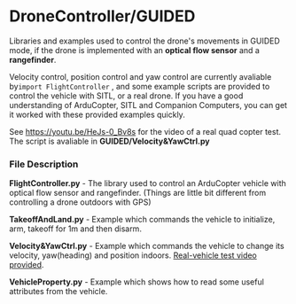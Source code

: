 # DroneController/GUIDED
Libraries and examples used to control the drone's movements in GUIDED mode, if the drone is implemented with an **optical flow sensor** and a **rangefinder**. 

Velocity control, position control and yaw control are currently avaliable by``import FlightController`` , and some example scripts are provided to control the vehicle with SITL, or a real drone. If you have a good understanding of ArduCopter, SITL and Companion Computers, you can get it worked with these provided examples quickly.

See https://youtu.be/HeJs-0_Bv8s for the video of a real quad copter test. The script is avaliable in **GUIDED/Velocity&YawCtrl.py**

### File Description

**FlightController.py** - The library used to control an ArduCopter vehicle with optical flow sensor and rangefinder. (Things are little bit different from controlling a drone outdoors with GPS)

**TakeoffAndLand.py** - Example which commands the vehicle to initialize, arm, takeoff for 1m and then disarm.

**Velocity&YawCtrl.py** - Example which commands the vehicle to change its velocity, yaw(heading) and position indoors. [Real-vehicle test video provided]( https://youtu.be/HeJs-0_Bv8s). 

**VehicleProperty.py** - Example which shows how to read some useful attributes from the vehicle. 
